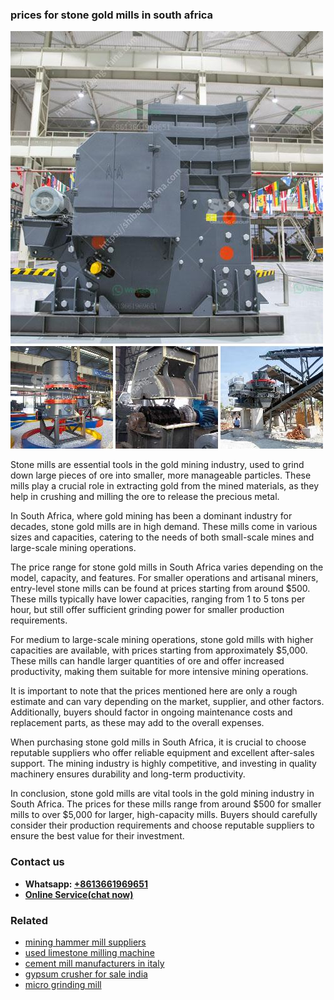 <h3>prices for stone gold mills in south africa</h3><img src='1706767027.jpg' alt=''><p>Stone mills are essential tools in the gold mining industry, used to grind down large pieces of ore into smaller, more manageable particles. These mills play a crucial role in extracting gold from the mined materials, as they help in crushing and milling the ore to release the precious metal.</p><p>In South Africa, where gold mining has been a dominant industry for decades, stone gold mills are in high demand. These mills come in various sizes and capacities, catering to the needs of both small-scale mines and large-scale mining operations.</p><p>The price range for stone gold mills in South Africa varies depending on the model, capacity, and features. For smaller operations and artisanal miners, entry-level stone mills can be found at prices starting from around $500. These mills typically have lower capacities, ranging from 1 to 5 tons per hour, but still offer sufficient grinding power for smaller production requirements.</p><p>For medium to large-scale mining operations, stone gold mills with higher capacities are available, with prices starting from approximately $5,000. These mills can handle larger quantities of ore and offer increased productivity, making them suitable for more intensive mining operations.</p><p>It is important to note that the prices mentioned here are only a rough estimate and can vary depending on the market, supplier, and other factors. Additionally, buyers should factor in ongoing maintenance costs and replacement parts, as these may add to the overall expenses.</p><p>When purchasing stone gold mills in South Africa, it is crucial to choose reputable suppliers who offer reliable equipment and excellent after-sales support. The mining industry is highly competitive, and investing in quality machinery ensures durability and long-term productivity.</p><p>In conclusion, stone gold mills are vital tools in the gold mining industry in South Africa. The prices for these mills range from around $500 for smaller mills to over $5,000 for larger, high-capacity mills. Buyers should carefully consider their production requirements and choose reputable suppliers to ensure the best value for their investment.</p><h3>Contact us</h3><ul><li><strong>Whatsapp:&nbsp;<a href="https://wa.me/8613661969651">+8613661969651</a></strong></li><li><a href="https://swt.shibang-china.com/?git&amp;zhl&amp;prices for stone gold mills in south africa"><strong>Online Service(chat now)</strong></a></li></ul><h3>Related</h3><ul><li><a href='mining hammer mill suppliers.md'>mining hammer mill suppliers</a></li><li><a href='used limestone milling machine.md'>used limestone milling machine</a></li><li><a href='cement mill manufacturers in italy.md'>cement mill manufacturers in italy</a></li><li><a href='gypsum crusher for sale india.md'>gypsum crusher for sale india</a></li><li><a href='micro grinding mill.md'>micro grinding mill</a></li></ul>